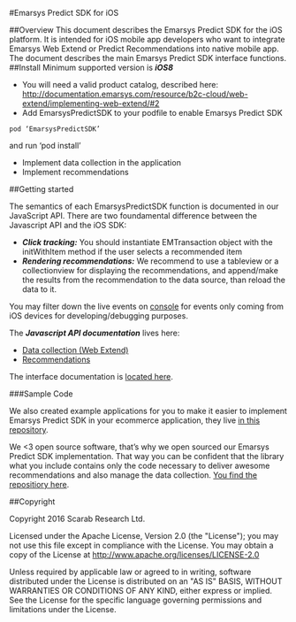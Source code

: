 #Emarsys Predict SDK for iOS

##Overview
This document describes the Emarsys Predict SDK for the iOS platform. It is intended for iOS mobile app developers who want to integrate Emarsys Web Extend or Predict Recommendations into native mobile app. The document describes the main Emarsys Predict SDK interface functions.
##Install
Minimum supported version is ***iOS8***

- You will need a valid product catalog, described here: http://documentation.emarsys.com/resource/b2c-cloud/web-extend/implementing-web-extend/#2
- Add EmarsysPredictSDK to your podfile to enable Emarsys Predict SDK
```
pod ‘EmarsysPredictSDK’
```
and run ‘pod install’

- Implement data collection in the application
- Implement recommendations

##Getting started

The semantics of each EmarsysPredictSDK function is documented in our JavaScript API.
There are two foundamental difference between the Javascript API and the iOS SDK:

- ***Click tracking:*** You should instantiate EMTransaction object with the initWithItem method if the user selects a recommended item
- ***Rendering recommendations:*** We recommend to use a tableview or a collectionview for displaying the recommendations, and append/make the results from the recommendation to the data source, than reload the data to it.

You may filter down the live events on [console](https://console.scarabresearch.com/#/liveevents) for events only coming from iOS devices for developing/debugging purposes.

The ***Javascript API documentation*** lives here:

- [Data collection (Web Extend) ](http://documentation.emarsys.com/resource/b2c-cloud/web-extend/javascript-api/)
- [Recommendations](http://documentation.emarsys.com/resource/b2c-cloud/predict/implementation/delivering-web-recommendations/)

The interface documentation is [located here](http://cocoadocs.org/docsets/EmarsysPredictSDK/).

###Sample Code

We also created example applications for you to make it easier to implement Emarsys Predict SDK in your ecommerce application, they live [in this repository](https://github.com/scarabresearch/EmarsysMobileSamples).

We <3 open source software, that’s why we open sourced our Emarsys Predict SDK implementation. That way you can be confident that the library what you include contains only the code necessary to deliver awesome recommendations and also manage the data collection. [You find the repositiory here](https://github.com/scarabresearch/EmarsysPredictSDK).

##Copyright

Copyright 2016 Scarab Research Ltd.

Licensed under the Apache License, Version 2.0 (the "License");
you may not use this file except in compliance with the License.
You may obtain a copy of the License at http://www.apache.org/licenses/LICENSE-2.0

Unless required by applicable law or agreed to in writing, software
distributed under the License is distributed on an "AS IS" BASIS,
WITHOUT WARRANTIES OR CONDITIONS OF ANY KIND, either express or implied.
See the License for the specific language governing permissions and
limitations under the License.

